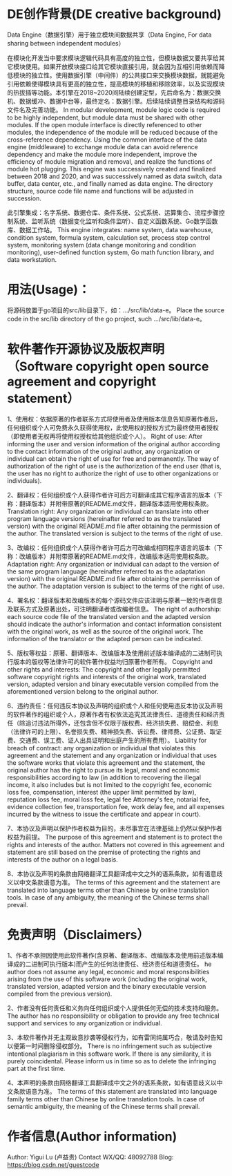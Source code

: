 # DE创作背景(DE creative background)
Data Engine（数据引擎）用于独立模块间数据共享（Data Engine, For data sharing between independent modules）

在模块化开发当中要求模块逻辑代码具有高度的独立性，但模块数据又要共享给其它模块使用。如果开放模块接口给其它模块直接引用，就会因为互相引用依赖而降低模块的独立性。使用数据引擎（中间件）的公共接口来交换模块数据，就能避免引用依赖使得模块具有更高的独立性，提高模块的移植和移除效率，以及实现模块的热拔插等功能。本引擎在2018~2020间陆续创建定型，先后命名为：数据交换机、数据缓冲、数据中台等，最终定名：数据引擎。后续陆续调整目录结构和源码文件名及完善功能。
In modular development, module logic code is required to be highly independent, but module data must be shared with other modules. If the open module interface is directly referenced to other modules, the independence of the module will be reduced because of the cross-reference dependency. Using the common interface of the data engine (middleware) to exchange module data can avoid reference dependency and make the module more independent, improve the efficiency of module migration and removal, and realize the functions of module hot plugging. This engine was successively created and finalized between 2018 and 2020, and was successively named as data switch, data buffer, data center, etc., and finally named as data engine. The directory structure, source code file name and functions will be adjusted in succession.

此引擎集成：名字系统、数据仓库、条件系统、公式系统、运算集合、流程步骤控制系统、监听系统（数据变化监听和条件监听）、自定义函数系统、Go数学函数库、数据工作站。
This engine integrates: name system, data warehouse, condition system, formula system, calculation set, process step control system, monitoring system (data change monitoring and condition monitoring), user-defined function system, Go math function library, and data workstation.

# 用法(Usage)：
将源码放置于go项目的src/lib目录下，如：.../src/lib/data-e。
Place the source code in the src/lib directory of the go project, such .../src/lib/data-e。

# 软件著作开源协议及版权声明（Software copyright open source agreement and copyright statement）
1、使用权：依据原著的作者联系方式将使用者及使用版本信息告知原著作者后，任何组织或个人可免费永久获得使用权，此使用权的授权方式为最终使用者授权（即使用者无权再将使用权授权给其他组织或个人）。
Right of use: After informing the user and version information of the original author according to the contact information of the original author, any organization or individual can obtain the right of use for free and permanently. The way of authorization of the right of use is the authorization of the end user (that is, the user has no right to authorize the right of use to other organizations or individuals).

2、翻译权：任何组织或个人获得作者许可后方可翻译成其它程序语言的版本（下称：翻译版本）并附带原著的README.md文件，翻译版本适用使用权条款。
Translation right: Any organization or individual can translate into other program language versions (hereinafter referred to as the translated version) with the original README.md file after obtaining the permission of the author. The translated version is subject to the terms of the right of use.

3、改编权：任何组织或个人获得作者许可后方可改编成相同程序语言的版本（下称：改编版本）并附带原著的README.md文件，改编版本适用使用权条款。
Adaptation right: Any organization or individual can adapt to the version of the same program language (hereinafter referred to as the adaptation version) with the original README.md file after obtaining the permission of the author. The adaptation version is subject to the terms of the right of use.

4、署名权：翻译版本和改编版本的每个源码文件应该注明与原著一致的作者信息及联系方式及原著出处，可注明翻译者或改编者信息。
The right of authorship: each source code file of the translated version and the adapted version should indicate the author's information and contact information consistent with the original work, as well as the source of the original work. The information of the translator or the adapted person can be indicated.

5、版权等权益：原著、翻译版本、改编版本及使用前述版本编译成的二进制可执行版本的版权等法律许可的软件著作权益均归原著作者所有。
Copyright and other rights and interests: The copyright and other legally permitted software copyright rights and interests of the original work, translated version, adapted version and binary executable version compiled from the aforementioned version belong to the original author.

6、违约责任：任何违反本协议及声明的组织或个人和任何使用违反本协议及声明的软件著作的组织或个人，原著作者有权依法追究其法律责任、道德责任和经济责任（除追讨违法所得外，还包含但不仅限于版权费、经济损失费、赔偿金、利息（法律许可的上限）、名誉损失费、精神损失费、诉讼费、律师费、公证费、取证费、交通费、误工费、证人出具证明和出庭产生的所有费用）。
Liability for breach of contract: any organization or individual that violates this agreement and the statement and any organization or individual that uses the software works that violate this agreement and the statement, the original author has the right to pursue its legal, moral and economic responsibilities according to law (in addition to recovering the illegal income, it also includes but is not limited to the copyright fee, economic loss fee, compensation, interest (the upper limit permitted by law), reputation loss fee, moral loss fee, legal fee Attorney's fee, notarial fee, evidence collection fee, transportation fee, work delay fee, and all expenses incurred by the witness to issue the certificate and appear in court).

7、本协议及声明以保护作者权益为目的，未尽事宜在法律基础上仍然以保护作者权益为前提。
The purpose of this agreement and statement is to protect the rights and interests of the author. Matters not covered in this agreement and statement are still based on the premise of protecting the rights and interests of the author on a legal basis.

8、本协议及声明的条款由网络翻译工具翻译成中文之外的语系条款，如有语意歧义以中文条款语意为准。
The terms of this agreement and the statement are translated into language terms other than Chinese by online translation tools. In case of any ambiguity, the meaning of the Chinese terms shall prevail.

# 免责声明（Disclaimers）
1、作者不承担因使用此软件著作(含原著、翻译版本、改编版本及使用前述版本编译成的二进制可执行版本)而产生的任何法律责任、经济责任和道德责任。
he author does not assume any legal, economic and moral responsibilities arising from the use of this software work (including the original work, translated version, adapted version and the binary executable version compiled from the previous version).

2、作者没有任何责任和义务向任何组织或个人提供任何无偿的技术支持和服务。
The author has no responsibility or obligation to provide any free technical support and services to any organization or individual.

3、本软件著作并无主观故意抄袭等侵权行为，如有雷同纯属巧合，敬请及时告知以便第一时间删除侵权部分。
There is no infringement such as subjective intentional plagiarism in this software work. If there is any similarity, it is purely coincidental. Please inform us in time so as to delete the infringing part at the first time.

4、本声明的条款由网络翻译工具翻译成中文之外的语系条款，如有语意歧义以中文条款语意为准。
The terms of this statement are translated into language family terms other than Chinese by online translation tools. In case of semantic ambiguity, the meaning of the Chinese terms shall prevail.

# 作者信息(Author information)
Author: Yigui Lu (卢益贵)
Contact WX/QQ: 48092788
Blog: https://blog.csdn.net/guestcode